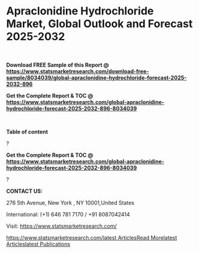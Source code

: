 <h1>Apraclonidine Hydrochloride Market, Global Outlook and Forecast 2025-2032</h1><br/><p><strong>Download FREE Sample of this Report @ <a href="https://www.statsmarketresearch.com/download-free-sample/8034039/global-apraclonidine-hydrochloride-forecast-2025-2032-896">https://www.statsmarketresearch.com/download-free-sample/8034039/global-apraclonidine-hydrochloride-forecast-2025-2032-896</a></strong></p>
 
 
 
 <div><b>Get the Complete Report & TOC @ <a href="https://www.statsmarketresearch.com/global-apraclonidine-hydrochloride-forecast-2025-2032-896-8034039">https://www.statsmarketresearch.com/global-apraclonidine-hydrochloride-forecast-2025-2032-896-8034039</a></b></div>
 
 
 
 <p><br />
 
 <b>Table of content</b></p>
 
 
 
 <p>? </p>
 
 
 
 <div><b>Get the Complete Report & TOC @ <a href="https://www.statsmarketresearch.com/global-apraclonidine-hydrochloride-forecast-2025-2032-896-8034039">https://www.statsmarketresearch.com/global-apraclonidine-hydrochloride-forecast-2025-2032-896-8034039</a></b></div>
 
 
 
 <p>? </p>
 
 
 
 <p><b>CONTACT US:</b><br />
 
 276 5th Avenue, New York , NY 10001,United States<br />
 
 International: (+1) 646 781 7170 / +91 8087042414<br />
 
 Visit: <a href="https://www.statsmarketresearch.com/">https://www.statsmarketresearch.com/</a><br />
 
 <a href="https://gyeongbokgung.com">https://www.statsmarketresearch.com/</a><a href="https://hallyeomaritime.com">latest Articles</a><a href="https://jingwansa.com">Read More</a><a href="https://nguoiviet.jp/">latest Articles</a><a href="https://www.intelmarketresearch.com/">latest Publications</a></p>